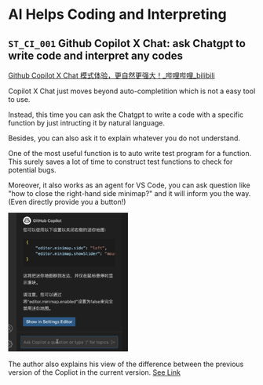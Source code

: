 # AI Helps Coding and Interpreting



## `ST_CI_001` Github Copilot X Chat: ask Chatgpt to write code and interpret any codes

[Github Copilot X Chat 模式体验，更自然更强大！_哔哩哔哩_bilibili](https://www.bilibili.com/video/BV1UV4y1S7Gi/?spm_id_from=333.999.0.0&vd_source=57ac3ae5415445af2ffe1e61e1722d73)

Copilot X Chat just moves beyond auto-completition which is not a easy tool to use.

Instead, this time you can ask the Chatgpt to write a code with a specific function by just intructing it by natural language.

Besides, you can also ask it to explain whatever you do not understand.

One of the most useful function is to auto write test program for a function. This surely saves a lot of time to construct test functions to check for potential bugs.

Moreover, it also works as an agent for VS Code, you can ask question like "how to close the right-hand side minimap?" and it will inform you the way. (Even directly provide you a button!)

<img src="./AI Helps Coding and Interpreting.assets/image-20230430095023177.png" alt="image-20230430095023177" style="zoom:67%;" />

The author also explains his view of the difference between the previous version of the Copliot in the current version. [See Link](https://www.bilibili.com/video/BV1UV4y1S7Gi?t=336.1)



